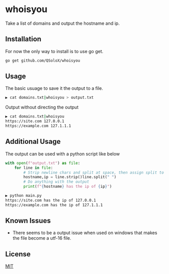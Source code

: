 # whoisyou

Take a list of domains and output the hostname and ip.

## Installation

For now the only way to install is to use go get.

```bash
go get github.com/QSoloX/whoisyou
```

## Usage

The basic usuage to save it the output to a file.
```bash
▶ cat domains.txt|whoisyou > output.txt
```
Output without directing the output
```bash
▶ cat domains.txt|whoisyou
https://site.com 127.0.0.1
https://example.com 127.1.1.1
```

## Additional Usage
The output can be used with a python script like below
```python
with open(f"output.txt") as file:
    for line in file:
        # Strip newline chars and split at space, then assign split to vars
        hostname,ip = line.strip()line.split(" ")
        # Do anything with the output
        print(f"{hostname} has the ip of {ip}")
```
```bash
▶ python main.py
https://site.com has the ip of 127.0.0.1
https://example.com has the ip of 127.1.1.1
```


## Known Issues
* There seems to be a output issue when used on windows that makes the file become a utf-16 file.
## License
[MIT](https://choosealicense.com/licenses/mit/)